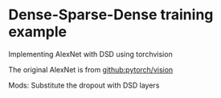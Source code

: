 # Dense-Sparse-Dense training example

Implementing AlexNet with DSD using torchvision

The original AlexNet is from [github:pytorch/vision](https://github.com/pytorch/vision)

Mods:   Substitute the dropout with DSD layers

